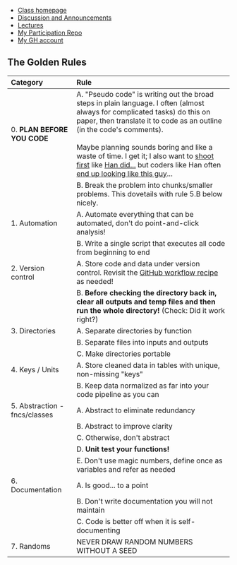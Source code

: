 

- [Class homepage](https://ledatascifi.github.io/)
- [Discussion and Announcements](https://github.com/LeDataSciFi/Discussion)
- [Lectures](https://ledatascifi.github.io/lectures-spr2020/intro.html)
- [My Participation Repo](https://github.com/jmartindyer/FIN377-participation)
- [My GH account](https://github.com/jmartindyer)


## The Golden Rules
| **Category** | **Rule**  |
| :--- | :--- |
| 0. **PLAN BEFORE YOU CODE** | A. "Pseudo code" is writing out the broad steps in plain language. I often (almost always for complicated tasks) do this on paper, then translate it to code as an outline (in the code's comments). <br> <br> Maybe planning sounds boring and like a waste of time. I get it; I also want to [shoot first](https://youtu.be/la7uuFsCIrg?t=43) like [Han did...](https://youtu.be/93pXrmCdlI0?t=26)  but coders like Han often [end up looking like this guy](https://youtu.be/mLyOj_QD4a4?t=67)... |
| | B. Break the problem into chunks/smaller <br>problems. This dovetails with rule 5.B below nicely. |
| 1. Automation | A. Automate everything that can be automated, don't do point-and-click analysis! |
| | B. Write a single script that executes all code from beginning to end |
| 2. Version control | A. Store code and data under version control. Revisit the [GitHub workflow recipe](01_Motivation_and_Getting_Started.html#***-THE-WORKFLOW-RECIPE--***) as needed! |
| | B. **Before checking the directory back in, clear all outputs and temp files and then run the whole directory!** (Check: Did it work right?) <br>  |
| 3.  Directories | A. Separate directories by function |
| | B. Separate files into inputs and outputs |
| | C. Make directories portable |
| 4. Keys / Units | A. Store cleaned data in tables with unique, non-missing "keys" |
| | B. Keep data normalized as far into your code pipeline as you can |
| 5. Abstraction - fncs/classes | A. Abstract to eliminate redundancy |
| | B. Abstract to improve clarity |
| | C. Otherwise, don't abstract |
| | D. **Unit test your functions!** |
| | E. Don't use magic numbers, define once as variables and refer as needed |
| 6. Documentation | A. Is good... to a point |
| | B. Don't write documentation you will not maintain |
| | C. Code is better off when it is self-documenting |
| 7. Randoms | NEVER DRAW RANDOM NUMBERS WITHOUT A SEED|
